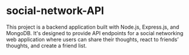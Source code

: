 # social-network-API
This project is a backend application built with Node.js, Express.js, and MongoDB. It's designed to provide API endpoints for a social networking web application where users can share their thoughts, react to friends’ thoughts, and create a friend list.
